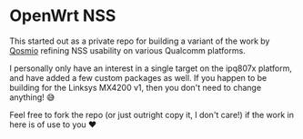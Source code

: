 # OpenWrt NSS

This started out as a private repo for building a variant of the work by [Qosmio](https://github.com/qosmio/openwrt-ipq) refining NSS usability on various Qualcomm platforms.

I personally only have an interest in a single target on the ipq807x platform, and have added a few custom packages as well. If you happen to be building for the Linksys MX4200 v1, then you don't need to change anything! 😅

Feel free to fork the repo (or just outright copy it, I don't care!) if the work in here is of use to you ❤️